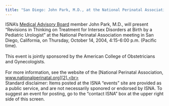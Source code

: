 ```yaml
---
title: "San Diego: John Park, M.D., at the National Perinatal Association"
---
```


<span class="caps">ISNA</span>&#8217;s [Medical Advisory Board][1] member John Park, M.D., will present &#8220;Revisions in Thinking on Treatment for Intersex Disorders at Birth by a Pediatric Urologist&#8221; at the National Perinatal Association meeting in San Diego, California, on Thursday, October 14, 2004, 4:15-6:00 p.m. (Pacific time).<br><br>This event is jointly sponsored by the American College of Obstetricians and Gynecologists.<br><br>For more information, see the website of the [National Perinatal Association, www.nationalperinatal.org][2].<br><br>Standard disclaimer: Items posted at the <span class="caps">ISNA</span> &#8220;events&#8221; site are provided as a public service, and are not necessarily sponored or endorsed by <span class="caps">ISNA</span>. To suggest an event for posting, go to the &#8220;contact <span class="caps">ISNA</span>&#8221; box at the upper right side of this screen.

 [1]: about/medicalboard
 [2]: http://www.nationalperinatal.org